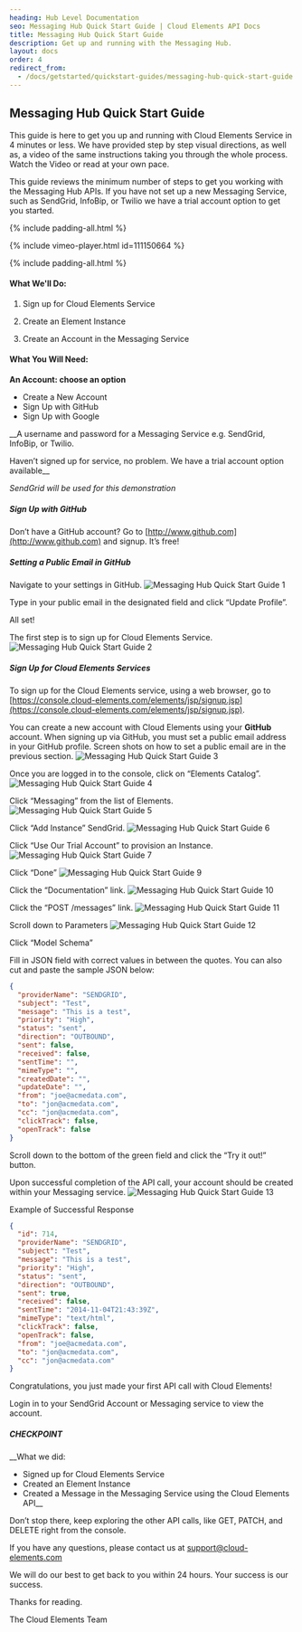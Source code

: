 ```yaml
---
heading: Hub Level Documentation
seo: Messaging Hub Quick Start Guide | Cloud Elements API Docs
title: Messaging Hub Quick Start Guide
description: Get up and running with the Messaging Hub.
layout: docs
order: 4
redirect_from:
  - /docs/getstarted/quickstart-guides/messaging-hub-quick-start-guide.html
---
```


## Messaging Hub Quick Start Guide

This guide is here to get you up and running with Cloud Elements Service in 4 minutes or less. We have provided step by step visual directions, as well as, a video of the same instructions taking you through the whole process. Watch the Video or read at your own pace.

This guide reviews the minimum number of steps to get you working with the Messaging Hub APIs. If you have not set up a new Messaging Service, such as SendGrid, InfoBip, or Twilio we have a trial account option to get you started.

{% include padding-all.html %}

{% include vimeo-player.html id=111150664 %}

{% include padding-all.html %}

#### What We'll Do:

1. Sign up for Cloud Elements Service

2. Create an Element Instance

3. Create an Account in the Messaging Service

#### What You Will Need:

__An Account: choose an option__

* Create a New Account
* Sign Up with GitHub
* Sign Up with Google

__A username and password for a Messaging Service e.g. SendGrid, InfoBip, or Twilio.

Haven’t signed up for service, no problem. We have a trial account option available__

*SendGrid will be used for this demonstration*

##### Sign Up with GitHub

Don’t have a GitHub account? Go to [http://www.github.com](http://www.github.com) and signup. It’s free!

##### Setting a Public Email in GitHub

Navigate to your settings in GitHub.
![Messaging Hub Quick Start Guide 1](http://cloud-elements.com/wp-content/uploads/2014/08/gitHub2.gif)

Type in your public email in the designated field and click “Update Profile”.

All set!

The first step is to sign up for Cloud Elements Service.
![Messaging Hub Quick Start Guide 2](http://cloud-elements.com/wp-content/uploads/2014/08/gitHub21.gif)

##### Sign Up for Cloud Elements Services

To sign up for the Cloud Elements service, using a web browser, go to [https://console.cloud-elements.com/elements/jsp/signup.jsp](https://console.cloud-elements.com/elements/jsp/signup.jsp).

You can create a new account with Cloud Elements using your __GitHub__ account. When signing up via GitHub, you must set a public email address in your GitHub profile. Screen shots on how to set a public email are in the previous section.
![Messaging Hub Quick Start Guide 3](http://cloud-elements.com/wp-content/uploads/2014/10/quickGuideSignup.png)

Once you are logged in to the console, click on “Elements Catalog”.
![Messaging Hub Quick Start Guide 4](http://cloud-elements.com/wp-content/uploads/2014/10/quickGuide1.png)

Click “Messaging” from the list of Elements.
![Messaging Hub Quick Start Guide 5](http://cloud-elements.com/wp-content/uploads/2014/11/MessagingHubQS1.png)

Click “Add Instance” SendGrid.
![Messaging Hub Quick Start Guide 6](http://cloud-elements.com/wp-content/uploads/2014/11/MessagingHubQS2.png)

Click “Use Our Trial Account” to provision an Instance.
![Messaging Hub Quick Start Guide 7](http://cloud-elements.com/wp-content/uploads/2014/11/MessagingHubQS3.png)

Click “Done”
![Messaging Hub Quick Start Guide 9](http://cloud-elements.com/wp-content/uploads/2014/11/MessagingHubQS4.png)

Click the “Documentation” link.
![Messaging Hub Quick Start Guide 10](http://cloud-elements.com/wp-content/uploads/2014/11/MessagingHubQS5.png)

Click the “POST /messages” link.
![Messaging Hub Quick Start Guide 11](http://cloud-elements.com/wp-content/uploads/2014/11/MessagingHubQS6.png)

Scroll down to Parameters
![Messaging Hub Quick Start Guide 12](http://cloud-elements.com/wp-content/uploads/2014/11/MessagingHubQS7.png)

Click “Model Schema”

Fill in JSON field with correct values in between the quotes. You can also cut and paste the sample JSON below:

```JSON
{
  "providerName": "SENDGRID",
  "subject": "Test",
  "message": "This is a test",
  "priority": "High",
  "status": "sent",
  "direction": "OUTBOUND",
  "sent": false,
  "received": false,
  "sentTime": "",
  "mimeType": "",
  "createdDate": "",
  "updateDate": "",
  "from": "joe@acmedata.com",
  "to": "jon@acmedata.com",
  "cc": "jon@acmedata.com",
  "clickTrack": false,
  "openTrack": false
}
```

Scroll down to the bottom of the green field and click the “Try it out!” button.

Upon successful completion of the API call, your account should be created within your Messaging service.
![Messaging Hub Quick Start Guide 13](http://cloud-elements.com/wp-content/uploads/2014/11/MessagingHubQS8.png)


Example of Successful Response

```JSON
{
  "id": 714,
  "providerName": "SENDGRID",
  "subject": "Test",
  "message": "This is a test",
  "priority": "High",
  "status": "sent",
  "direction": "OUTBOUND",
  "sent": true,
  "received": false,
  "sentTime": "2014-11-04T21:43:39Z",
  "mimeType": "text/html",
  "clickTrack": false,
  "openTrack": false,
  "from": "joe@acmedata.com",
  "to": "jon@acmedata.com",
  "cc": "jon@acmedata.com"
}
```

Congratulations, you just made your first API call with Cloud Elements!

Login in to your SendGrid Account or Messaging service to view the account.

##### CHECKPOINT

__What we did:

* Signed up for Cloud Elements Service
* Created an Element Instance
* Created a Message in the Messaging Service using the Cloud Elements API__

Don’t stop there, keep exploring the other API calls, like GET, PATCH, and DELETE right from the console.

If you have any questions, please contact us at [support@cloud-elements.com](mailto:support@cloud-elements.com)

We will do our best to get back to you within 24 hours. Your success is our success.

Thanks for reading.

The Cloud Elements Team
